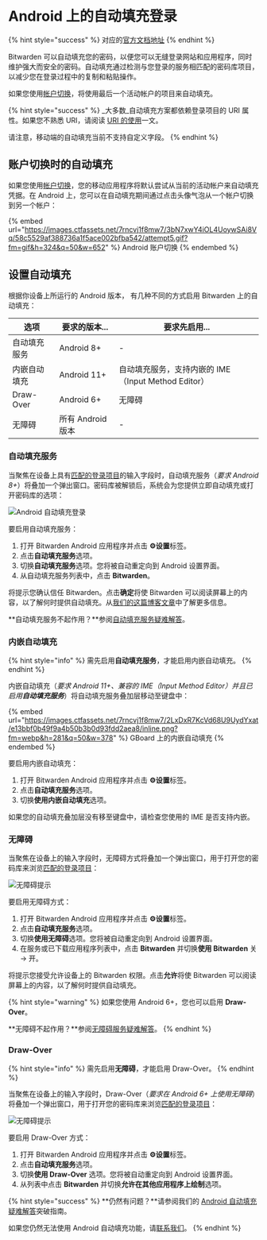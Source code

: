 # Android 上的自动填充登录

{% hint style="success" %}
对应的[官方文档地址](https://bitwarden.com/help/article/auto-fill-android/)
{% endhint %}

Bitwarden 可以自动填充您的密码，以便您可以无缝登录网站和应用程序，同时维护强大而安全的密码。自动填充通过检测与您登录的服务相匹配的密码库项目，以减少您在登录过程中的复制和粘贴操作。

如果您使用[帐户切换](../../my-account/log-in-and-unlock/account-switching.md)，将使用最后一个活动帐户的项目来自动填充。

{% hint style="success" %}
_大多数_自动填充方案都依赖登录项目的 URI 属性。如果您不熟悉 URI，请阅读 [URI 的使用](using-uris.md)一文。

请注意，移动端的自动填充当前不支持自定义字段。
{% endhint %}

## 账户切换时的自动填充 <a href="#auto-fill-while-account-switching" id="auto-fill-while-account-switching"></a>

如果您使用[帐户切换](../../my-account/log-in-and-unlock/account-switching.md)，您的移动应用程序将默认尝试从当前的活动帐户来自动填充凭据。在 Android 上，您可以在自动填充期间通过点击头像气泡从一个帐户切换到另一个帐户：

{% embed url="https://images.ctfassets.net/7rncvj1f8mw7/3bN7xwY4iOL4UoywSAi8Vq/58c5529af388736a1f5ace002bfba542/attempt5.gif?fm=gif&h=324&q=50&w=652" %}
Android 账户切换
{% endembed %}

## 设置自动填充 <a href="#setup-auto-fill" id="setup-auto-fill"></a>

根据你设备上所运行的 Android 版本， 有几种不同的方式启用 Bitwarden 上的自动填充：

| 选项        | 要求的版本...      | 要求先启用...                              |
| --------- | ------------- | ------------------------------------- |
| 自动填充服务    | Android 8+    | -                                     |
| 内嵌自动填充    | Android 11+   | 自动填充服务，支持内嵌的 IME（Input Method Editor） |
| Draw-Over | Android 6+    | 无障碍                                   |
| 无障碍       | 所有 Android 版本 | -                                     |

### 自动填充服务 <a href="#autofill-service" id="autofill-service"></a>

当聚焦在设备上具有[匹配的登录项目](using-uris.md)的输入字段时，自动填充服务（_要求 Android 8+_）将叠加一个弹出窗口。密码库被解锁后，系统会为您提供立即自动填充或打开密码库的选项：

![Android 自动填充登录](../../.gitbook/assets/only-autofill-service.png)

要启用自动填充服务：

1. 打开 Bitwarden Android 应用程序并点击 **⚙️设置**标签。
2. 点击**自动填充服务**选项。
3. 切换**自动填充服务**选项。您将被自动重定向到 Android 设置界面。
4. 从自动填充服务列表中，点击 **Bitwarden**。

将提示您确认信任 Bitwarden。点击**确定**将使 Bitwarden 可以阅读屏幕上的内容，以了解何时提供自动填充。从[我们的这篇博客文章](https://bitwarden.com/blog/post/the-oreo-autofill-framework)中了解更多信息。

**自动填充服务不起作用？**参阅[自动填充服务疑难解答](troubleshooting-android-auto-fill.md#troubleshooting-the-autofill-service)。

### 内嵌自动填充 <a href="#inline-autofill" id="inline-autofill"></a>

{% hint style="info" %}
需先启用**自动填充服务**，才能启用内嵌自动填充。
{% endhint %}

内嵌自动填充（_要求 Android 11+、兼容的 IME（Input Method Editor）并且已启用**自动填充服务**_）将自动填充服务叠加层移动至键盘中：

{% embed url="https://images.ctfassets.net/7rncvj1f8mw7/2LxDxR7KcVd68U9UydYxat/e13bbf0b49f9a4b50b3b0d93fdd2aea8/inline.png?fm=webp&h=281&q=50&w=378" %}
GBoard 上的内嵌自动填充
{% endembed %}

要启用内嵌自动填充：

1. 打开 Bitwarden Android 应用程序并点击 **⚙️设置**标签。
2. 点击**自动填充服务**选项。
3. 切换**使用内嵌自动填充**选项。

如果您的自动填充叠加层没有移至键盘中，请检查您使用的 IME 是否支持内嵌。

### 无障碍 <a href="#accessibility" id="accessibility"></a>

当聚焦在设备上的输入字段时，无障碍方式将叠加一个弹出窗口，用于打开您的密码库来浏览[匹配的登录项目](using-uris.md)：

![无障碍提示](../../.gitbook/assets/drawover.png)

要启用无障碍方式：

1. 打开 Bitwarden Android 应用程序并点击 **⚙️设置**标签。
2. 点击**自动填充服务**选项。
3. 切换**使用无障碍**选项。您将被自动重定向到 Android 设置界面。
4. 在服务或已下载应用程序列表中，点击 **Bitwarden** 并切换**使用 Bitwarden** 关 → 开。

将提示您接受允许设备上的 Bitwarden 权限。点击**允许**将使 Bitwarden 可以阅读屏幕上的内容，以了解何时提供自动填充。

{% hint style="warning" %}
如果您使用 Android 6+，您也可以启用 **Draw-Over**。

**无障碍不起作用？**参阅[无障碍服务疑难解答](troubleshooting-android-auto-fill.md#troubleshooting-the-accessibility-service)。
{% endhint %}

### Draw-Over <a href="#draw-over" id="draw-over"></a>

{% hint style="info" %}
需先启用**无障碍**，才能启用 Draw-Over。
{% endhint %}

当聚焦在设备上的输入字段时，Draw-Over（_要求在 Android 6+ 上使用无障碍_）将叠加一个弹出窗口，用于打开您的密码库来浏览[匹配的登录项目](using-uris.md)：

![无障碍提示](../../.gitbook/assets/drawover.png)

要启用 Draw-Over 方式：

1. 打开 Bitwarden Android 应用程序并点击 **⚙️设置**标签。
2. 点击**自动填充服务**选项。
3. 切换**使用 Draw-Over** 选项。您将被自动重定向到 Android 设置界面。
4. 从列表中点击 **Bitwarden** 并切换**允许在其他应用程序上绘制**选项。

{% hint style="success" %}
**仍然有问题？**请参阅我们的 [Android 自动填充疑难解答](troubleshooting-android-auto-fill.md)突破指南。

如果您仍然无法使用 Android 自动填充功能，请[联系我们](https://bitwarden.com/contact)。
{% endhint %}
